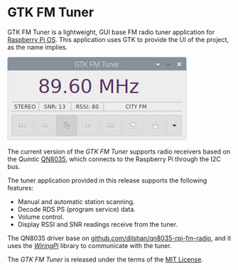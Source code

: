 # GTK FM Tuner

GTK FM Tuner is a lightweight, GUI base FM radio tuner application for [Raspberry Pi OS](https://www.raspberrypi.org/software/). This application uses GTK to provide the UI of the project, as the name implies.

![GTK FM Tuner](https://raw.githubusercontent.com/dilshan/gtk-fm-radio/master/gtk-fm-radio.jpg)

The current version of the *GTK FM Tuner* supports radio receivers based on the *Quintic* [QN8035](https://datasheetspdf.com/pdf-down/Q/N/8/QN8035_Quintic.pdf), which connects to the Raspberry Pi through the I2C bus.

The tuner application provided in this release supports the following features:

 - Manual and automatic station scanning.
 - Decode RDS PS (program service) data.
 - Volume control.
 - Display RSSI and SNR readings receive from the tuner.

The QN8035 driver base on [github.com/dilshan/qn8035-rpi-fm-radio](https://github.com/dilshan/qn8035-rpi-fm-radio), and it uses the *[WiringPi](http://wiringpi.com/)* library to communicate with the tuner.

The *GTK FM Tuner* is released under the terms of the [MIT License](LICENSE).
